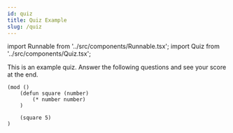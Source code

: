 ```yaml
---
id: quiz
title: Quiz Example
slug: /quiz
---
```


import Runnable from '../src/components/Runnable.tsx';
import Quiz from '../src/components/Quiz.tsx';

This is an example quiz. Answer the following questions and see your score at the end.

<Quiz>

<Runnable flavor='chialisp'>

```chialisp
(mod ()
    (defun square (number)
        (* number number)
    )

    (square 5)
)
```

</Runnable>

</Quiz>
